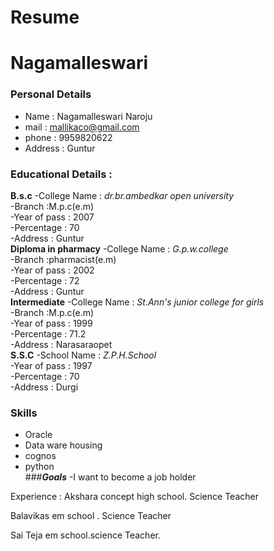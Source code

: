 # Resume
# Nagamalleswari
### Personal Details
- Name : Nagamalleswari Naroju <br>
- mail : mallikaco@gmail.com <br>
- phone : 9959820622 <br>
- Address : Guntur <br>
### Educational Details :
**B.s.c**
-College Name : _dr.br.ambedkar open university_<br>
-Branch :M.p.c(e.m)<br>
-Year of pass : 2007<br>
-Percentage : 70 <br>
-Address : Guntur <br>
**Diploma in pharmacy**
-College Name : _G.p.w.college_<br>
-Branch :pharmacist(e.m)<br>
-Year of pass : 2002<br>
-Percentage : 72 <br>
-Address : Guntur <br>
**Intermediate**
-College Name : _St.Ann's junior college for girls_<br>
-Branch :M.p.c(e.m)<br>
-Year of pass : 1999<br>
-Percentage : 71.2 <br>
-Address : Narasaraopet <br>
**S.S.C**
-School Name : _Z.P.H.School_<br>
-Year of pass : 1997<br>
-Percentage : 70 <br>
-Address : Durgi<br>
### **Skills**
- Oracle <br>
- Data ware housing<br>
- cognos <br>
- python<br>
###***Goals***
-I want to become a  job holder



Experience :
Akshara concept high school. Science Teacher

Balavikas em school . Science Teacher

Sai Teja em school.science Teacher.

